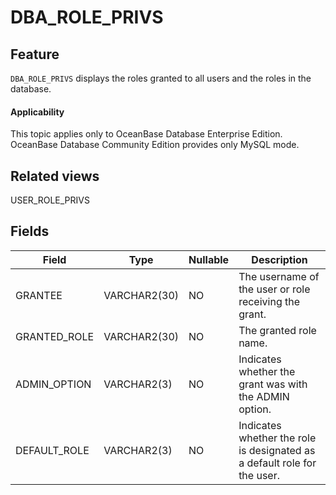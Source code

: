 DBA_ROLE_PRIVS
===================================


Feature
-----------

`DBA_ROLE_PRIVS` displays the roles granted to all users and the roles in the database.

<main id="notice" >
    <h4>Applicability</h4>
    <p>This topic applies only to OceanBase Database Enterprise Edition. OceanBase Database Community Edition provides only MySQL mode. </p>
  </main>

Related views
-------------

USER_ROLE_PRIVS

Fields
-------------



| **Field**    | **Type**     | **Nullable** | **Description**                                                          |
|--------------|--------------|--------------|--------------------------------------------------------------------------|
| GRANTEE      | VARCHAR2(30) | NO           | The username of the user or role receiving the grant.                    |
| GRANTED_ROLE | VARCHAR2(30) | NO           | The granted role name.                                                   |
| ADMIN_OPTION | VARCHAR2(3)  | NO           | Indicates whether the grant was with the ADMIN option.                   |
| DEFAULT_ROLE | VARCHAR2(3)  | NO           | Indicates whether the role is designated as a default role for the user. |



